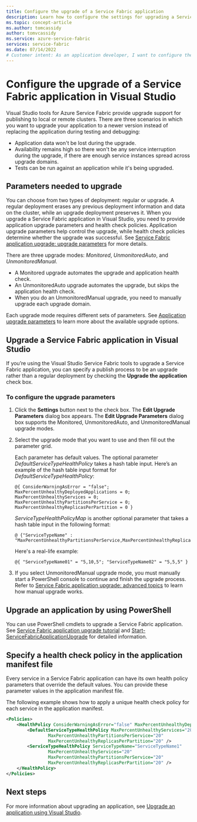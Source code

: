 ```yaml
---
title: Configure the upgrade of a Service Fabric application 
description: Learn how to configure the settings for upgrading a Service Fabric application by using Microsoft Visual Studio.
ms.topic: concept-article
ms.author: tomcassidy
author: tomvcassidy
ms.service: azure-service-fabric
services: service-fabric
ms.date: 07/14/2022
# Customer intent: As an application developer, I want to configure the upgrade settings for a Service Fabric application in Visual Studio, so that I can ensure data preservation and minimize service interruptions during deployment.
---
```


# Configure the upgrade of a Service Fabric application in Visual Studio
Visual Studio tools for Azure Service Fabric provide upgrade support for publishing to local or remote clusters. There are three scenarios in which you want to upgrade your application to a newer version instead of replacing the application during testing and debugging:

* Application data won't be lost during the upgrade.
* Availability remains high so there won't be any service interruption during the upgrade, if there are enough service instances spread across upgrade domains.
* Tests can be run against an application while it's being upgraded.

## Parameters needed to upgrade
You can choose from two types of deployment: regular or upgrade. A regular deployment erases any previous deployment information and data on the cluster, while an upgrade deployment preserves it. When you upgrade a Service Fabric application in Visual Studio, you need to provide application upgrade parameters and health check policies. Application upgrade parameters help control the upgrade, while health check policies determine whether the upgrade was successful. See [Service Fabric application upgrade: upgrade parameters](service-fabric-application-upgrade-parameters.md) for more details.

There are three upgrade modes: *Monitored*, *UnmonitoredAuto*, and *UnmonitoredManual*.

* A Monitored upgrade automates the upgrade and application health check.
* An UnmonitoredAuto upgrade automates the upgrade, but skips the application health check.
* When you do an UnmonitoredManual upgrade, you need to manually upgrade each upgrade domain.

Each upgrade mode requires different sets of parameters. See [Application upgrade parameters](service-fabric-application-upgrade-parameters.md) to learn more about the available upgrade options.

## Upgrade a Service Fabric application in Visual Studio
If you’re using the Visual Studio Service Fabric tools to upgrade a Service Fabric application, you can specify a publish process to be an upgrade rather than a regular deployment by checking the **Upgrade the application** check box.

### To configure the upgrade parameters
1. Click the **Settings** button next to the check box. The **Edit Upgrade Parameters** dialog box appears. The **Edit Upgrade Parameters** dialog box supports the Monitored, UnmonitoredAuto, and UnmonitoredManual upgrade modes.
2. Select the upgrade mode that you want to use and then fill out the parameter grid.

    Each parameter has default values. The optional parameter *DefaultServiceTypeHealthPolicy* takes a hash table input. Here’s an example of the hash table input format for *DefaultServiceTypeHealthPolicy*:

    ```
    @{ ConsiderWarningAsError = "false"; MaxPercentUnhealthyDeployedApplications = 0; MaxPercentUnhealthyServices = 0; MaxPercentUnhealthyPartitionsPerService = 0; MaxPercentUnhealthyReplicasPerPartition = 0 }
    ```

    *ServiceTypeHealthPolicyMap* is another optional parameter that takes a hash table input in the following format:

    ```    
    @ {"ServiceTypeName" : "MaxPercentUnhealthyPartitionsPerService,MaxPercentUnhealthyReplicasPerPartition,MaxPercentUnhealthyServices"}
    ```

    Here's a real-life example:

    ```
    @{ "ServiceTypeName01" = "5,10,5"; "ServiceTypeName02" = "5,5,5" }
    ```
3. If you select UnmonitoredManual upgrade mode, you must manually start a PowerShell console to continue and finish the upgrade process. Refer to [Service Fabric application upgrade: advanced topics](service-fabric-application-upgrade-advanced.md) to learn how manual upgrade works.

## Upgrade an application by using PowerShell
You can use PowerShell cmdlets to upgrade a Service Fabric application. See [Service Fabric application upgrade tutorial](service-fabric-application-upgrade-tutorial.md) and [Start-ServiceFabricApplicationUpgrade](/powershell/module/servicefabric/start-servicefabricapplicationupgrade) for detailed information.

## Specify a health check policy in the application manifest file
Every service in a Service Fabric application can have its own health policy parameters that override the default values. You can provide these parameter values in the application manifest file.

The following example shows how to apply a unique health check policy for each service in the application manifest.

```xml
<Policies>
    <HealthPolicy ConsiderWarningAsError="false" MaxPercentUnhealthyDeployedApplications="20">
        <DefaultServiceTypeHealthPolicy MaxPercentUnhealthyServices="20"               
                MaxPercentUnhealthyPartitionsPerService="20"
                MaxPercentUnhealthyReplicasPerPartition="20" />
        <ServiceTypeHealthPolicy ServiceTypeName="ServiceTypeName1"
                MaxPercentUnhealthyServices="20"
                MaxPercentUnhealthyPartitionsPerService="20"
                MaxPercentUnhealthyReplicasPerPartition="20" />      
    </HealthPolicy>
</Policies>
```
## Next steps
For more information about upgrading an application, see [Upgrade an application using Visual Studio](service-fabric-application-upgrade-tutorial.md).
